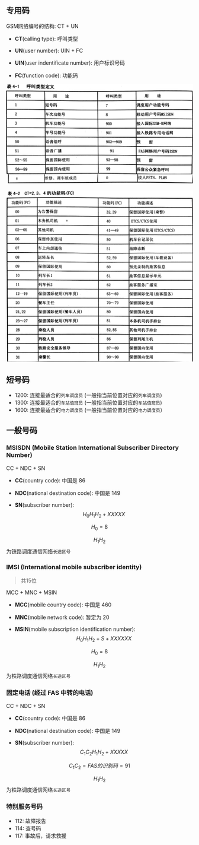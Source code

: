 ## 专用码

GSM网络编号的结构: CT + UN

* **CT**(calling type): 呼叫类型

* **UN**(user number): UIN + FC

* **UIN**(user indentificate number): 用户标识号码

* **FC**(function code): 功能码

![](/assets/呼叫类型.jpg)

![](/assets/功能码.jpg)

## 短号码

* 1200: 连接最适合的`列车调度员` (一般指当前位置对应的`列车调度员`)
* 1300: 连接最适合的`车站值班员` (一般指当前位置对应的`车站值班员`)
* 1600: 连接最适合的`电力调度员` (一般指当前位置对应的`电力调度员`）

## 一般号码

### MSISDN (Mobile Station International Subscriber Directory Number)
CC + NDC + SN

* **CC**(country code): 中国是 86

* **NDC**(national destination code): 中国是 149

* **SN**(subscriber number): $$H_0 H_1 H_2 + XXXXX$$

$$H_0 = 8$$

$$H_1 H_2$$为铁路调度通信网络`长途区号`

### IMSI (International mobile subscriber identity)

> 共15位

MCC + MNC + MSIN

* **MCC**(mobile country code): 中国是 460

* **MNC**(mobile network code): 暂定为 20

* **MSIN**(mobile subscription identification number): $$H_0 H_1 H_2 + S + XXXXXX$$

$$H_0 = 8$$

$$H_1 H_2$$为铁路调度通信网络`长途区号`

### 固定电话 (经过 FAS 中转的电话)

CC + NDC + SN

* **CC**(country code): 中国是 86

* **NDC**(national destination code): 中国是 149

* **SN**(subscriber number): $$C_1 C_2 H_1 H_2 + XXXXX$$

$$C_1 C_2 = FAS的识别码 = 91$$

$$H_1 H_2$$为铁路调度通信网络`长途区号`

### 特别服务号码

* 112: 故障报告
* 114: 查号码
* 117: 事故后，请求救援
